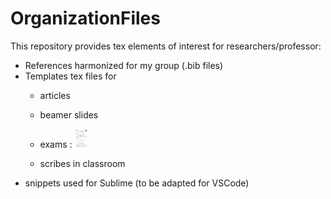# OrganizationFiles

This repository provides tex elements of interest for researchers/professor:

- References harmonized for my group (.bib files)
- Templates tex files for
    - articles
    
    - beamer slides
    
    - exams : <img src="sharedimages/examen.png" width="21" height="30">
    
    - scribes in classroom
- snippets used for Sublime (to be adapted for VSCode)

